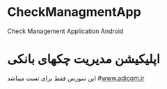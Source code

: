 # CheckManagmentApp
Check Management Application Android
# اپلیکیشن مدیریت چکهای بانکی
این سورس فقط برای تست میباشد
#www.adicom.ir
